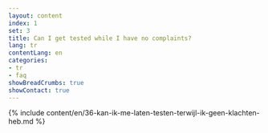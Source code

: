 ```yaml
---
layout: content
index: 1
set: 3
title: Can I get tested while I have no complaints?
lang: tr
contentLang: en
categories:
- tr
- faq
showBreadCrumbs: true
showContact: true
---
```

{% include content/en/36-kan-ik-me-laten-testen-terwijl-ik-geen-klachten-heb.md %}
